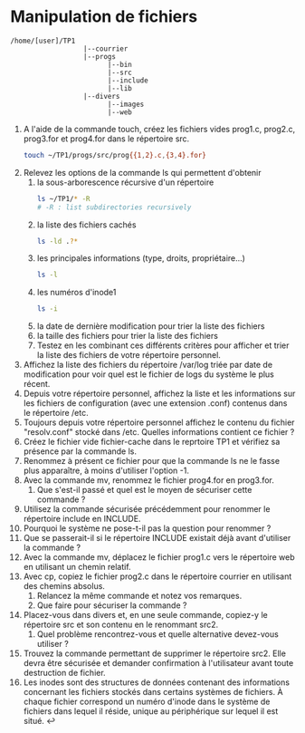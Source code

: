 # Manipulation de fichiers

```
/home/[user]/TP1
                  |--courrier
                  |--progs
                        |--bin
                        |--src
                        |--include
                        |--lib
                  |--divers
                        |--images
                        |--web
```

1. A l'aide de la commande touch, créez les fichiers vides prog1.c, prog2.c, prog3.for et prog4.for dans le répertoire src.
    ```bash
    touch ~/TP1/progs/src/prog{{1,2}.c,{3,4}.for}
    ```
2. Relevez les options de la commande ls qui permettent d'obtenir
    1. la sous-arborescence récursive d'un répertoire
        ```bash
        ls ~/TP1/* -R
        # -R : list subdirectories recursively
        ```
    2. la liste des fichiers cachés
        ```bash
        ls -ld .?*
        ```
    3. les principales informations (type, droits, propriétaire...)
        ```bash
        ls -l
        ```
    4. les numéros d'inode1
        ```bash
        ls -i
        ```
    5. la date de dernière modification pour trier la liste des fichiers
    6. la taille des fichiers pour trier la liste des fichiers
    7. Testez en les combinant ces différents critères pour afficher et trier la liste des fichiers de votre répertoire personnel.
3. Affichez la liste des fichiers du répertoire /var/log triée par date de modification pour voir quel est le fichier de logs du système le plus récent.
4. Depuis votre répertoire personnel, affichez la liste et les informations sur les fichiers de configuration (avec une extension .conf) contenus dans le répertoire /etc.
5. Toujours depuis votre répertoire personnel affichez le contenu du fichier "resolv.conf" stocké dans /etc. Quelles informations contient ce fichier ?
6. Créez le fichier vide fichier-cache dans le reprtoire TP1 et vérifiez sa présence par la commande ls.
7. Renommez à présent ce fichier pour que la commande ls ne le fasse plus apparaître, à moins d'utiliser l'option -1.
8. Avec la commande mv, renommez le fichier prog4.for en prog3.for.
    1. Que s'est-il passé et quel est le moyen de sécuriser cette commande ?
9. Utilisez la commande sécurisée précédemment pour renommer le répertoire include en INCLUDE.
10. Pourquoi le système ne pose-t-il pas la question pour renommer ?
11. Que se passerait-il si le répertoire INCLUDE existait déjà avant d'utiliser la commande ?
12. Avec la commande mv, déplacez le fichier prog1.c vers le répertoire web en utilisant un chemin relatif.
13. Avec cp, copiez le fichier prog2.c dans le répertoire courrier en utilisant des chemins absolus.
    1. Relancez la même commande et notez vos remarques.
    2. Que faire pour sécuriser la commande ?
14. Placez-vous dans divers et, en une seule commande, copiez-y le répertoire src et son contenu en le renommant src2.
    1. Quel problème rencontrez-vous et quelle alternative devez-vous utiliser ?
15. Trouvez la commande permettant de supprimer le répertoire src2. Elle devra être sécurisée et demander confirmation à l'utilisateur avant toute destruction de fichier.
16. Les inodes sont des structures de données contenant des informations concernant les fichiers stockés dans certains systèmes de fichiers. À chaque fichier correspond un numéro d'inode dans le système de fichiers dans lequel il réside, unique au périphérique sur lequel il est situé. ↩︎
